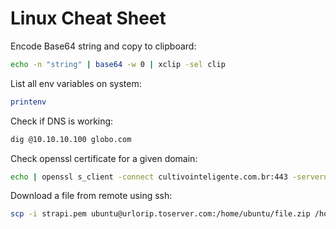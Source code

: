 # Linux Cheat Sheet

Encode Base64 string  and copy to clipboard:
```bash
echo -n "string" | base64 -w 0 | xclip -sel clip
```

List all env variables on system: 
```bash
printenv
```

Check if DNS is working: 
```bash
dig @10.10.10.100 globo.com
```

Check openssl certificate for a given domain:
```bash
echo | openssl s_client -connect cultivointeligente.com.br:443 -servername cultivointeligente.com.br 2>/dev/null | grep -E -A1 '^\ [0-9]?\ s:'
```

Download a file from remote using ssh:
```bash
scp -i strapi.pem ubuntu@urlorip.toserver.com:/home/ubuntu/file.zip /home/josevictor/Documents/
```

